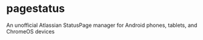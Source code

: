 # pagestatus
An unofficial Atlassian StatusPage manager for Android phones, tablets, and ChromeOS devices

